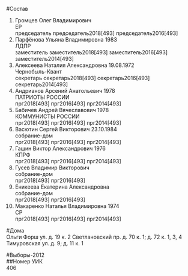 #Состав  
1. Громцев Олег Владимирович  
    ЕР  
    председатель председатель2018[493] председатель2016[493]  
2. Парфёнова Ульяна Владимировна 1983  
    ЛДПР  
    заместитель заместитель2018[493] заместитель2016[493] заместитель2014[493]  
3. Алексеева Наталия Александровна 19.08.1972  
    Чернобыль-Квант  
    секретарь секретарь2018[493] секретарь2016[493] секретарь2014[493]  
4. Андрианов Арсений Анатольевич 1978  
    ПАТРИОТЫ РОССИИ  
    прг2018[493] прг2016[493] прг2014[493]  
5. Бабичев Андрей Вячеславович 1978  
    КОММУНИСТЫ РОССИИ  
    прг2018[493] прг2016[493] прг2014[493]  
6. Васютин Сергей Викторович 23.10.1984  
    собрание-дом  
    прг2018[493] прг2016[493] прг2014[493]  
7. Гашин Виктор Александрович 1976  
    КПРФ  
    прг2018[493] прг2016[493] прг2014[493]  
8. Гусев Владимир Викторович  
    собрание-дом  
    прг2018[493] прг2016[493]  
9. Еникеева Екатерина Александровна  
    собрание-дом  
    прг2018[493] прг2016[493]  
10. Макаренко Наталья Владимировна 1974  
    СР  
    прг2018[493] прг2016[493] прг2014[493]  

#Дома  
Ольги Форш ул. д. 19 к. 2 Светлановский пр. д. 70 к. 1; д. 72 к. 1, 3, 4 Тимуровская ул. д. 9; д. 11 к. 1  
  
#Выборы-2012  
##Номер УИК  
406  
